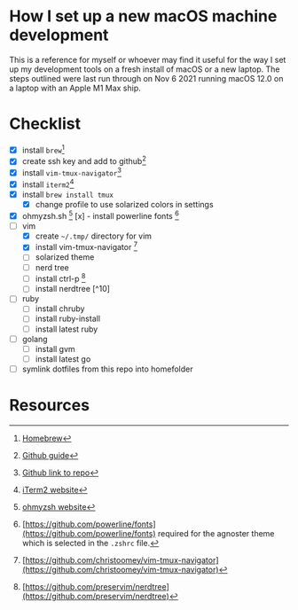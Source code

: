  # How I set up a new macOS machine development
 
This is a reference for myself or whoever may find it useful for the way I set up my development tools on a fresh install of macOS or a new laptop. The steps outlined were last run through on Nov 6 2021 running macOS 12.0 on a laptop with an Apple M1 Max ship.

# Checklist
- [x] install `brew`[^1]
- [x] create ssh key and add to github[^2]
- [x] install `vim-tmux-navigator`[^3]
- [x] install `iterm2`[^4]
- [x] install `brew install tmux`
  - [x] change profile to use solarized colors in settings
- [x] ohmyzsh.sh [^5]
    [x] - install powerline fonts [^6]
- [ ] vim
  - [x] create `~/.tmp/` directory for vim
  - [x] install vim-tmux-navigator [^8]
  - [ ] solarized theme
  - [ ] nerd tree
  - [ ] install ctrl-p [^9]
  - [ ] install nerdtree [^10]
- [ ] ruby
  - [ ] install chruby
  - [ ] install ruby-install
  - [ ] install latest ruby
- [ ] golang
    - [ ] install gvm
    - [ ] install latest go
- [ ] symlink dotfiles from this repo into homefolder

# Resources
[^1]: [Homebrew](https://brew.sh)
[^2]: [Github guide](https://docs.github.com/en/authentication/connecting-to-github-with-ssh/generating-a-new-ssh-key-and-adding-it-to-the-ssh-agent)
[^3]: [Github link to repo](https://github.com/christoomey/vim-tmux-navigator)
[^4]: [iTerm2 website](https://iterm2.com)
[^5]: [ohmyzsh website](https://ohmyz.sh)
[^6]: [https://github.com/powerline/fonts](https://github.com/powerline/fonts) required for the agnoster theme which is selected in the `.zshrc` file.
[^7]: [https://github.com/ctrlpvim/ctrlp.vim](https://github.com/ctrlpvim/ctrlp.vim)
[^8]: [https://github.com/christoomey/vim-tmux-navigator](https://github.com/christoomey/vim-tmux-navigator)
[^9]: [https://github.com/preservim/nerdtree](https://github.com/preservim/nerdtree)
